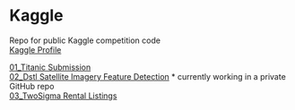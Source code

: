 # Kaggle
Repo for public Kaggle competition code  
[Kaggle Profile](https://www.kaggle.com/mcamack)

[01_Titanic Submission](01_Titanic)  
[02_Dstl Satellite Imagery Feature Detection](https://www.kaggle.com/c/dstl-satellite-imagery-feature-detection) * currently working in a private GitHub repo  
[03_TwoSigma Rental Listings](03_TwoSigma-Rental-Listings)
